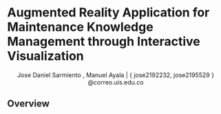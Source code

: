 # Augmented Reality Application for Maintenance Knowledge Management through Interactive Visualization

<center>Jose Daniel Sarmiento , Manuel Ayala  | { jose2192232, jose2195529 } @correo.uis.edu.co </center>



## Overview

